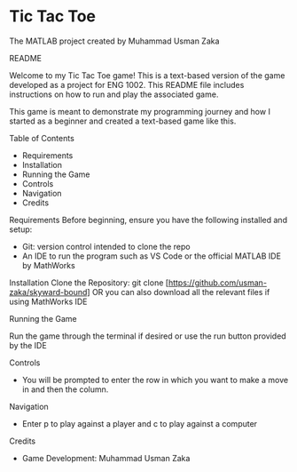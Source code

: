 # Tic Tac Toe
The MATLAB project created by Muhammad Usman Zaka

README
 
 
Welcome to my Tic Tac Toe game! This is a text-based version of the game developed as a project for ENG 1002.
This README file includes instructions on how to run and play the associated game.

This game is meant to demonstrate my programming journey and how I started as a beginner and created a text-based game like this. 


Table of Contents
* Requirements
* Installation
* Running the Game
* Controls
* Navigation
* Credits


Requirements
Before beginning, ensure you have the following installed and setup:
* Git: version control intended to clone the repo
* An IDE to run the program such as VS Code or the official MATLAB IDE by MathWorks

Installation
Clone the Repository:
git clone [https://github.com/usman-zaka/skyward-bound] OR you can also download all the relevant files if using MathWorks IDE
 
Running the Game

Run the game through the terminal if desired or use the run button provided by the IDE

Controls
* You will be prompted to enter the row in which you want to make a move in and then the column.

Navigation
* Enter p to play against a player and c to play against a computer

Credits
* Game Development: Muhammad Usman Zaka
